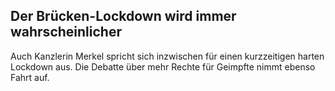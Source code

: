 ## Der Brücken-Lockdown wird immer wahrscheinlicher

Auch Kanzlerin Merkel spricht sich inzwischen für einen kurzzeitigen harten 
Lockdown aus. Die Debatte über mehr Rechte für Geimpfte nimmt ebenso Fahrt auf.
